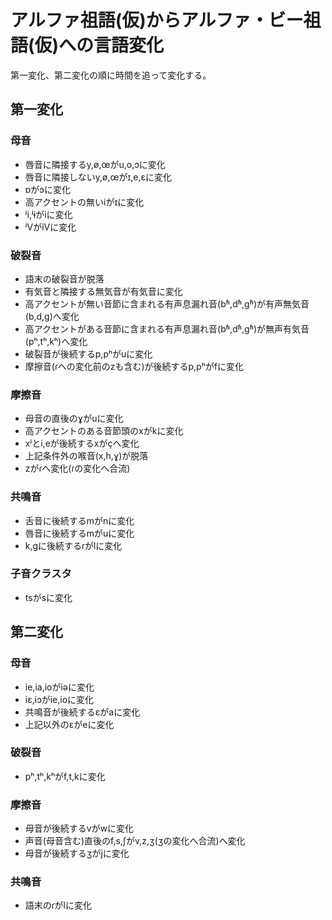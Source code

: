 # アルファ祖語(仮)からアルファ・ビー祖語(仮)への言語変化
第一変化、第二変化の順に時間を追って変化する。

## 第一変化

### 母音

* 唇音に隣接するy,ø,œがu,o,ɔに変化
* 唇音に隣接しないy,ø,œがɪ,e,ɛに変化
* ɒがɔに変化
* 高アクセントの無いiがɪに変化
* ʲi,ʲɨがiに変化
* ʲVがiVに変化

### 破裂音

* 語末の破裂音が脱落
* 有気音と隣接する無気音が有気音に変化
* 高アクセントが無い音節に含まれる有声息漏れ音(bʱ,dʱ,gʱ)が有声無気音(b,d,g)へ変化
* 高アクセントがある音節に含まれる有声息漏れ音(bʱ,dʱ,gʱ)が無声有気音(pʰ,tʰ,kʰ)へ変化
* 破裂音が後続するp,pʰがuに変化
* 摩擦音(ɾへの変化前のzも含む)が後続するp,pʰがfに変化

### 摩擦音

* 母音の直後のɣがuに変化
* 高アクセントのある音節頭のxがkに変化
* xʲとi,eが後続するxがçへ変化
* 上記条件外の喉音(x,h,ɣ)が脱落
* zがɾへ変化(ɾの変化へ合流)

### 共鳴音

* 舌音に後続するmがnに変化
* 唇音に後続するmがuに変化
* k,gに後続するɾがlに変化

### 子音クラスタ

* tsがsに変化

## 第二変化

### 母音

* ie,ia,ioがiəに変化
* iɛ,iɔがie,ioに変化
* 共鳴音が後続するɛがaに変化
* 上記以外のɛがeに変化

### 破裂音

* pʰ,tʰ,kʰがf,t,kに変化

### 摩擦音

* 母音が後続するvがwに変化
* 声音(母音含む)直後のf,s,ʃがv,z,ʒ(ʒの変化へ合流)へ変化
* 母音が後続するʒがjに変化

### 共鳴音

* 語末のɾがlに変化
